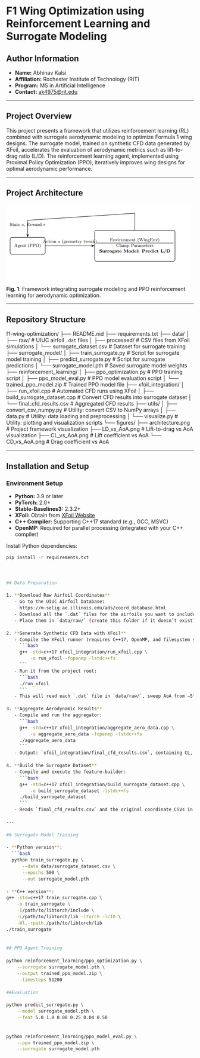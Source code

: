 # F1 Wing Optimization using Reinforcement Learning and Surrogate Modeling

## Author Information

- **Name:** Abhinav Kalsi  
- **Affiliation:** Rochester Institute of Technology (RIT)  
- **Program:** MS in Artificial Intelligence  
- **Contact:** ak4975@rit.edu  

---

## Project Overview

This project presents a framework that utilizes reinforcement learning (RL) combined with surrogate aerodynamic modeling to optimize Formula 1 wing designs. The surrogate model, trained on synthetic CFD data generated by XFoil, accelerates the evaluation of aerodynamic metrics such as lift-to-drag ratio (L/D). The reinforcement learning agent, implemented using Proximal Policy Optimization (PPO), iteratively improves wing designs for optimal aerodynamic performance.

---

## Project Architecture

![Architecture Diagram](figures/MDP.png)

**Fig. 1**: Framework integrating surrogate modeling and PPO reinforcement learning for aerodynamic optimization.

---

## Repository Structure

f1-wing-optimization/
├── README.md
├── requirements.txt
├── data/
│   ├── raw/                   # UIUC airfoil `.dat` files
│   ├── processed/             # CSV files from XFoil simulations
│   └── surrogate_dataset.csv  # Dataset for surrogate training
├── surrogate_model/
│   ├── train_surrogate.py     # Script for surrogate model training
│   ├── predict_surrogate.py   # Script for surrogate predictions
│   └── surrogate_model.pth    # Saved surrogate model weights
├── reinforcement_learning/
│   ├── ppo_optimization.py    # PPO training script
│   ├── ppo_model_eval.py      # PPO model evaluation script
│   └── trained_ppo_model.zip  # Trained PPO model file
├── xfoil_integration/
│   ├── run_xfoil.cpp                   # Automated CFD runs using XFoil
│   ├── build_surrogate_dataset.cpp     # Convert CFD results into surrogate dataset
│   └── final_cfd_results.csv           # Aggregated CFD results
├── utils/
│   ├── convert_csv_numpy.py    # Utility: convert CSV to NumPy arrays
│   ├── data.py                 # Utility: data loading and preprocessing
│   └── visualize.py            # Utility: plotting and visualization scripts
└── figures/
    ├── architecture.png        # Project framework visualization
    ├── LD_vs_AoA.png           # Lift-to-drag vs AoA visualization
    ├── CL_vs_AoA.png           # Lift coefficient vs AoA
    └── CD_vs_AoA.png           # Drag coefficient vs AoA


---

## Installation and Setup

### Environment Setup

- **Python:** 3.9 or later
- **PyTorch:** 2.0+
- **Stable-Baselines3:** 2.3.2+
- **XFoil:** Obtain from [XFoil Website](https://web.mit.edu/drela/Public/web/xfoil/)
- **C++ Compiler:** Supporting C++17 standard (e.g., GCC, MSVC)
- **OpenMP:** Required for parallel processing (integrated with your C++ compiler)

Install Python dependencies:

```bash
pip install -r requirements.txt



## Data Preparation

1. **Download Raw Airfoil Coordinates**  
   - Go to the UIUC Airfoil Database:  
     https://m-selig.ae.illinois.edu/ads/coord_database.html  
   - Download all the `.dat` files for the airfoils you want to include.  
   - Place them in `data/raw/` (create this folder if it doesn’t exist).

2. **Generate Synthetic CFD Data with XFoil**  
   - Compile the XFoil runner (requires C++17, OpenMP, and filesystem support):
     ```bash
     g++ -std=c++17 xfoil_integration/run_xfoil.cpp \
         -o run_xfoil -fopenmp -lstdc++fs
     ```
   - Run it from the project root:
     ```bash
     ./run_xfoil
     ```
   - This will read each `.dat` file in `data/raw/`, sweep AoA from −5° to 15°, and write `.pol`/.dump files into `data/processed/`.

3. **Aggregate Aerodynamic Results**  
   - Compile and run the aggregator:
     ```bash
     g++ -std=c++17 xfoil_integration/aggregate_aero_data.cpp \
         -o aggregate_aero_data -fopenmp -lstdc++fs
     ./aggregate_aero_data
     ```
   - Output: `xfoil_integration/final_cfd_results.csv`, containing CL, CD, Xtr, L/D for each foil and AoA.

4. **Build the Surrogate Dataset**  
   - Compile and execute the feature‐builder:
     ```bash
     g++ -std=c++17 xfoil_integration/build_surrogate_dataset.cpp \
         -o build_surrogate_dataset -lstdc++fs
     ./build_surrogate_dataset
     ```
   - Reads `final_cfd_results.csv` and the original coordinate CSVs in `data/raw/parsed_data/`, computes geometry features (max thickness, camber, etc.), and writes `data/surrogate_dataset.csv`.

---

## Surrogate Model Training

- **Python version**:
  ```bash
  python train_surrogate.py \
      --data data/surrogate_dataset.csv \
      --epochs 500 \
      --out surrogate_model.pth

- **C++ version**:
g++ -std=c++17 train_surrogate.cpp \
    -o train_surrogate \
    -I/path/to/libtorch/include \
    -L/path/to/libtorch/lib -ltorch -lc10 \
    -Wl,-rpath,/path/to/libtorch/lib
./train_surrogate


## PPO Agent Training

python reinforcement_learning/ppo_optimization.py \
    --surrogate surrogate_model.pth \
    --output trained_ppo_model.zip \
    --timesteps 51200

##Evaluation

python predict_surrogate.py \
    --model surrogate_model.pth \
    --feat 5.0 1.0 0.08 0.25 0.04 0.50


python reinforcement_learning/ppo_model_eval.py \
    --ppo trained_ppo_model.zip \
    --surrogate surrogate_model.pth
